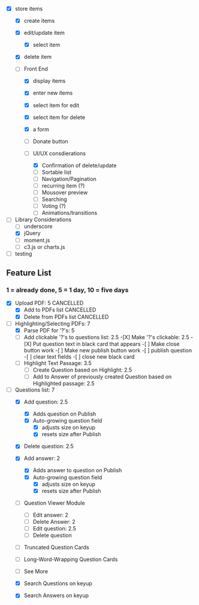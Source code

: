 - [X] store items
	-[X] create items
	-[X] edit/update item
		-[X] select item
	-[X] delete item
	

	-[ ] Front End
		-[X] display items
		-[X] enter new items
		-[X] select item for edit
		-[X] select item for delete
		-[X] a form
		-[ ] Donate button

		-[ ] UI/UX consdierations
			-[X] Confirmation of delete/update
			-[ ] Sortable list
			-[ ] Navigation/Pagination
			-[ ] recurring item (?)
			-[ ] Mousover preview
			-[ ] Searching
			-[ ] Voting (?)
			-[ ] Animations/transitions

- [ ] Library Considerations
	-[ ] underscore
	-[X] jQuery
	-[ ] moment.js
	-[ ] c3.js or charts.js

-[ ] testing

## Feature List

### 1 = already done, 5 = 1 day, 10 = five days

-[X] Upload PDF: 5 CANCELLED
 	-[X] Add to PDFs list CANCELLED
	-[X] Delete from PDFs list CANCELLED

-[ ] Highlighting/Selecting PDFs: 7
	-[X] Parse PDF for '?'s: 5
	-[ ] Add clickable '?'s to questions list: 2.5
			-[X] Make '?'s clickable: 2.5
			-[X] Put question text in black card that appears
			-[ ] Make close button work
			-[ ] Make new publish button work
				-[ ] publish question
				-[ ] clear text fields
				-[ ] close new black card
	-[ ] Highlight Text Passage: 3.5
		-[ ] Create Question based on Highlight: 2.5
		-[ ] Add to Answer of previously created Question based on Highlighted passage: 2.5

-[ ] Questions list: 7
	-[X] Add question: 2.5
		-[X] Adds question on Publish
		-[X] Auto-growing question field
			-[X] adjusts size on keyup
			-[X] resets size after Publish
	-[X] Delete question: 2.5
	-[X] Add answer: 2
		-[X] Adds answer to question on Publish
		-[X] Auto-growing question field
			-[X] adjusts size on keyup
			-[X] resets size after Publish
	-[ ] Question Viewer Module
		-[ ] Edit answer: 2
		-[ ] Delete Answer: 2
		-[ ] Edit question: 2.5
		-[ ] Delete question
	-[ ] Truncated Question Cards
	-[ ] Long-Word-Wrapping Question Cards
	-[ ] See More
	-[X] Search Questions on keyup
	-[X] Search Answers on keyup

